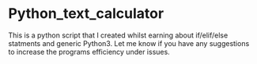 # Python_text_calculator
This is a python script that I created whilst earning about if/elif/else statments and generic Python3.
Let me know if you have any suggestions to increase the programs efficiency under issues.
